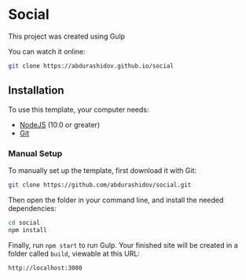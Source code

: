 # Social

This project was created using Gulp

You can watch it online:

```bash
git clone https://abdurashidov.github.io/social
```

## Installation

To use this template, your computer needs:

- [NodeJS](https://nodejs.org/en/) (10.0 or greater)
- [Git](https://git-scm.com/)

### Manual Setup

To manually set up the template, first download it with Git:

```bash
git clone https://github.com/abdurashidov/social.git
```

Then open the folder in your command line, and install the needed dependencies:

```bash
cd social
npm install
```

Finally, run `npm start` to run Gulp. Your finished site will be created in a folder called `build`, viewable at this URL:

```
http://localhost:3000
```
